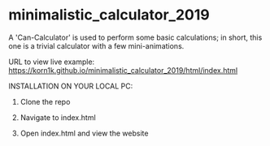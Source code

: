 # minimalistic_calculator_2019
A 'Can-Calculator' is used to perform some basic calculations; in short, this one is a trivial calculator with a few mini-animations.

URL to view live example: https://korn1k.github.io/minimalistic_calculator_2019/html/index.html

INSTALLATION ON YOUR LOCAL PC:

1. Clone the repo

2. Navigate to index.html

3. Open index.html and view the website
